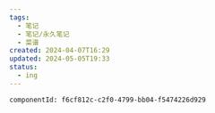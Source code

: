 ```yaml
---
tags:
  - 笔记
  - 笔记/永久笔记
  - 菜谱
created: 2024-04-07T16:29
updated: 2024-05-05T19:33
status:
  - ing
---
```

```components
componentId: f6cf812c-c2f0-4799-bb04-f5474226d929

```


